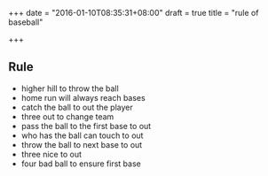 +++
date = "2016-01-10T08:35:31+08:00"
draft = true
title = "rule of baseball"

+++



## Rule

* higher hill to throw the ball
* home run will always reach bases
* catch the ball to out the player
* three out to change team
* pass the ball to the first base to out
* who has the ball can touch to out
* throw the ball to next base to out
* three nice to out
* four bad ball to ensure first base